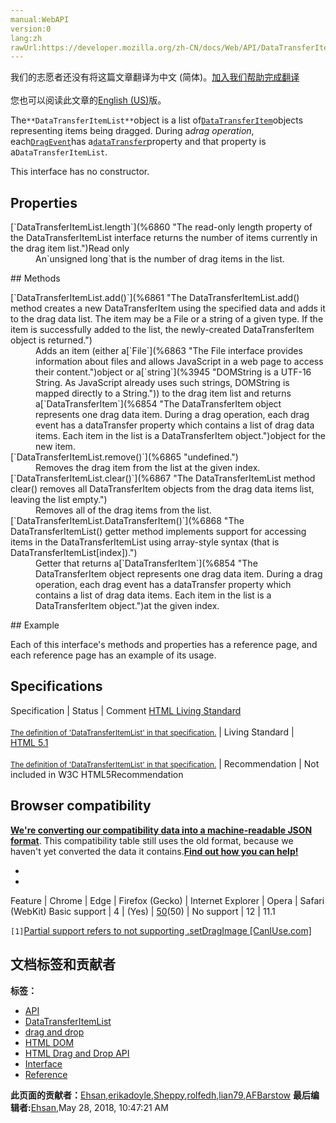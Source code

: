 ```yaml
---
manual:WebAPI
version:0
lang:zh
rawUrl:https://developer.mozilla.org/zh-CN/docs/Web/API/DataTransferItemList
---
```




<bdi>我们的志愿者还没有将这篇文章翻译为<bdi>中文 (简体)</bdi>。[加入我们帮助完成翻译](%6850 "")<br></br>您也可以阅读此文章的[English (US)](%6852 "")版。</bdi>






The`**DataTransferItemList**`object is a list of[`DataTransferItem`](%6854 "The DataTransferItem object represents one drag data item. During a drag operation, each drag event has a dataTransfer property which contains a list of drag data items. Each item in the list is a DataTransferItem object.")objects representing items being dragged. During a<em>drag operation</em>, each[`DragEvent`](%6855 "The DragEvent interface is a DOM event that represents a drag and drop interaction. The user initiates a drag by placing a pointer device (such as a mouse) on the touch surface and then dragging the pointer to a new location (such as another DOM element). Applications are free to interpret a drag and drop interaction in an application-specific way.")has a[`dataTransfer`](%6857 "The DataEvent.dataTransfer property holds the drag operation's data (as a DataTransfer object).")property and that property is a`DataTransferItemList`.



This interface has no constructor.


## Properties<a name="Properties"></a>
<dl><dt>[`DataTransferItemList.length`](%6860 "The read-only length property of the DataTransferItemList interface returns the number of items currently in the drag item list.")Read only</dt><dd>An`unsigned long`that is the number of drag items in the list.</dd></dl>
## Methods<a name="Methods"></a>
<dl><dt>[`DataTransferItemList.add()`](%6861 "The DataTransferItemList.add() method creates a new DataTransferItem using the specified data and adds it to the drag data list. The item may be a File or a string of a given type. If the item is successfully added to the list, the newly-created DataTransferItem object is returned.")</dt><dd>Adds an item (either a[`File`](%6863 "The File interface provides information about files and allows JavaScript in a web page to access their content.")object or a[`string`](%3945 "DOMString is a UTF-16 String. As JavaScript already uses such strings, DOMString is mapped directly to a String.")) to the drag item list and returns a[`DataTransferItem`](%6854 "The DataTransferItem object represents one drag data item. During a drag operation, each drag event has a dataTransfer property which contains a list of drag data items. Each item in the list is a DataTransferItem object.")object for the new item.</dd><dt>[`DataTransferItemList.remove()`](%6865 "undefined.")</dt><dd>Removes the drag item from the list at the given index.</dd><dt>[`DataTransferItemList.clear()`](%6867 "The DataTransferItemList method clear() removes all DataTransferItem objects from the drag data items list, leaving the list empty.")</dt><dd>Removes all of the drag items from the list.</dd><dt>[`DataTransferItemList.DataTransferItem()`](%6868 "The DataTransferItemList() getter method implements support for accessing items in the DataTransferItemList using array-style syntax (that is DataTransferItemList[index]).")</dt><dd>Getter that returns a[`DataTransferItem`](%6854 "The DataTransferItem object represents one drag data item. During a drag operation, each drag event has a dataTransfer property which contains a list of drag data items. Each item in the list is a DataTransferItem object.")at the given index.</dd></dl>
## Example<a name="Example"></a>


Each of this interface&#39;s methods and properties has a reference page, and each reference page has an example of its usage.


## Specifications<a name="Specifications"></a>
Specification | Status | Comment 
[HTML Living Standard<br></br><small>The definition of &#39;DataTransferItemList&#39; in that specification.</small>](%6872 "") | Living Standard |  
[HTML 5.1<br></br><small>The definition of &#39;DataTransferItemList&#39; in that specification.</small>](%6875 "") | Recommendation | Not included in W3C HTML5Recommendation 



## Browser compatibility<a name="Browser_compatibility"></a>


**[We&#39;re converting our compatibility data into a machine-readable JSON format](%3344 "")**. This compatibility table still uses the old format, because we haven&#39;t yet converted the data it contains.**[Find out how you can help!](%3409 "")**


* 
* 
Feature | Chrome | Edge | Firefox (Gecko) | Internet Explorer | Opera | Safari (WebKit) 
Basic support | 4 | (Yes) | [50](%6835 "Released on 2016-11-08.")(50) | No support | 12 | 11.1 





`[1]`[Partial support refers to not supporting .setDragImage [CanIUse.com]](%6884 "")




## 文档标签和贡献者
**标签：**
* [API](%50 "")
* [DataTransferItemList](%6886 "")
* [drag and drop](%6888 "")
* [HTML DOM](%6889 "")
* [HTML Drag and Drop API](%6891 "")
* [Interface](%3380 "")
* [Reference](%3381 "")

**此页面的贡献者：**[Ehsan](%6893 ""),[erikadoyle](%3894 ""),[Sheppy](%405 ""),[rolfedh](%3542 ""),[lian79](%6894 ""),[AFBarstow](%6896 "")
**最后编辑者:**[Ehsan](%6893 ""),<time>May 28, 2018, 10:47:21 AM</time>



